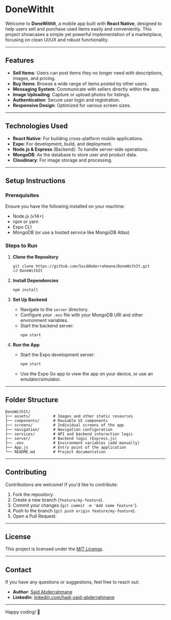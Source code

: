# DoneWithIt

Welcome to **DoneWithIt**, a mobile app built with **React Native**, designed to help users sell and purchase used items easily and conveniently. This project showcases a simple yet powerful implementation of a marketplace, focusing on clean UI/UX and robust functionality.

---

## Features

- **Sell Items**: Users can post items they no longer need with descriptions, images, and pricing.
- **Buy Items**: Browse a wide range of items posted by other users.
- **Messaging System**: Communicate with sellers directly within the app.
- **Image Uploading**: Capture or upload photos for listings.
- **Authentication**: Secure user login and registration.
- **Responsive Design**: Optimized for various screen sizes.

---

## Technologies Used

- **React Native**: For building cross-platform mobile applications.
- **Expo**: For development, build, and deployment.
- **Node.js & Express** (Backend): To handle server-side operations.
- **MongoDB**: As the database to store user and product data.
- **Cloudinary**: For image storage and processing.

---

## Setup Instructions

### Prerequisites

Ensure you have the following installed on your machine:

- Node.js (v14+)
- npm or yarn
- Expo CLI
- MongoDB (or use a hosted service like MongoDB Atlas)

### Steps to Run

1. **Clone the Repository**  
   ```bash
   git clone https://github.com/SaidAbderrahmane/DoneWithIt.git
   cd DoneWithIt
   ```

2. **Install Dependencies**  
   ```bash
   npm install
   ```

3. **Set Up Backend**  
   - Navigate to the `server` directory.
   - Configure your `.env` file with your MongoDB URI and other environment variables.
   - Start the backend server:
     ```bash
     npm start
     ```

4. **Run the App**  
   - Start the Expo development server:
     ```bash
     npm start
     ```
   - Use the Expo Go app to view the app on your device, or use an emulator/simulator.

---

## Folder Structure

```plaintext
DoneWithIt/
├── assets/          # Images and other static resources
├── components/      # Reusable UI components
├── screens/         # Individual screens of the app
├── navigation/      # Navigation configuration
├── services/        # API and backend interaction logic
├── server/          # Backend logic (Express.js)
├── .env             # Environment variables (add manually)
├── App.js           # Entry point of the application
└── README.md        # Project documentation
```

---

## Contributing

Contributions are welcome! If you'd like to contribute:

1. Fork the repository.
2. Create a new branch (`feature/my-feature`).
3. Commit your changes (`git commit -m 'Add some feature'`).
4. Push to the branch (`git push origin feature/my-feature`).
5. Open a Pull Request.

---

## License

This project is licensed under the [MIT License](LICENSE).

---

## Contact

If you have any questions or suggestions, feel free to reach out:

- **Author**: [Said Abderrahmane](https://github.com/SaidAbderrahmane)
- **LinkedIn**: [linkedin.com/hadj-said-abderrahmane](https://linkedin.com/hadj-said-abderrahmane) 

--- 

Happy coding! 🚀

